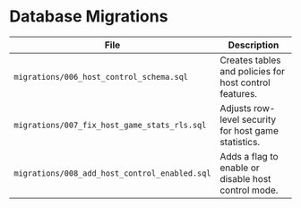 # Database Migrations

| File | Description |
| --- | --- |
| `migrations/006_host_control_schema.sql` | Creates tables and policies for host control features. |
| `migrations/007_fix_host_game_stats_rls.sql` | Adjusts row-level security for host game statistics. |
| `migrations/008_add_host_control_enabled.sql` | Adds a flag to enable or disable host control mode. |
